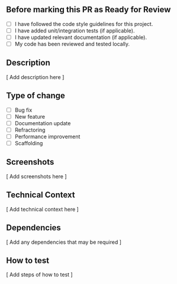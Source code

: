 ## Before marking this PR as Ready for Review
 
- [ ] I have followed the code style guidelines for this project.
- [ ] I have added unit/integration tests (if applicable).
- [ ] I have updated relevant documentation (if applicable).
- [ ] My code has been reviewed and tested locally.
 
## Description
 
[ Add description here ]
 
## Type of change
 
- [ ] Bug fix
- [ ] New feature
- [ ] Documentation update
- [ ] Refractoring
- [ ] Performance improvement
- [ ] Scaffolding
 
## Screenshots
 
[ Add screenshots here ]
 
## Technical Context
 
[ Add technical context here ]
 
## Dependencies
 
[ Add any dependencies that may be required ]
 
## How to test
 
[ Add steps of how to test ]
